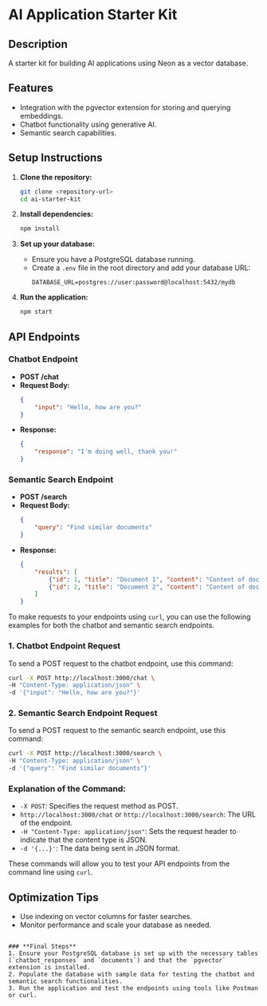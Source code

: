 # AI Application Starter Kit

## Description
A starter kit for building AI applications using Neon as a vector database.

## Features
- Integration with the pgvector extension for storing and querying embeddings.
- Chatbot functionality using generative AI.
- Semantic search capabilities.

## Setup Instructions

1. **Clone the repository:**
   ```bash
   git clone <repository-url>
   cd ai-starter-kit
   ```

2. **Install dependencies:**
   ```bash
   npm install
   ```

3. **Set up your database:**
   - Ensure you have a PostgreSQL database running.
   - Create a `.env` file in the root directory and add your database URL:
     ```
     DATABASE_URL=postgres://user:password@localhost:5432/mydb
     ```

4. **Run the application:**
   ```bash
   npm start
   ```

## API Endpoints

### Chatbot Endpoint
- **POST /chat**
- **Request Body:**
  ```json
  {
      "input": "Hello, how are you?"
  }
  ```
- **Response:**
  ```json
  {
      "response": "I'm doing well, thank you!"
  }
  ```

### Semantic Search Endpoint
- **POST /search**
- **Request Body:**
  ```json
  {
      "query": "Find similar documents"
  }
  ```
- **Response:**
  ```json
  {
      "results": [
          {"id": 1, "title": "Document 1", "content": "Content of document 1"},
          {"id": 2, "title": "Document 2", "content": "Content of document 2"}
      ]
  }
  ```
  
To make requests to your endpoints using `curl`, you can use the following examples for both the chatbot and semantic search endpoints.

### **1. Chatbot Endpoint Request**
To send a POST request to the chatbot endpoint, use this command:

```bash
curl -X POST http://localhost:3000/chat \
-H "Content-Type: application/json" \
-d '{"input": "Hello, how are you?"}'
```

### **2. Semantic Search Endpoint Request**
To send a POST request to the semantic search endpoint, use this command:

```bash
curl -X POST http://localhost:3000/search \
-H "Content-Type: application/json" \
-d '{"query": "Find similar documents"}'
```

### **Explanation of the Command:**
- `-X POST`: Specifies the request method as POST.
- `http://localhost:3000/chat` or `http://localhost:3000/search`: The URL of the endpoint.
- `-H "Content-Type: application/json"`: Sets the request header to indicate that the content type is JSON.
- `-d '{...}'`: The data being sent in JSON format.

These commands will allow you to test your API endpoints from the command line using `curl`.

## Optimization Tips
- Use indexing on vector columns for faster searches.
- Monitor performance and scale your database as needed.
```

### **Final Steps**
1. Ensure your PostgreSQL database is set up with the necessary tables (`chatbot_responses` and `documents`) and that the `pgvector` extension is installed.
2. Populate the database with sample data for testing the chatbot and semantic search functionalities.
3. Run the application and test the endpoints using tools like Postman or curl.
